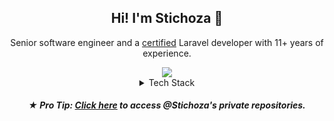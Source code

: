 <h2 align="center">Hi! I'm Stichoza 👋</h2>
<p align="center">Senior software engineer and a <a href="http://exam.laravelcert.com/is/levan-velijanashvili/certified-since/2022-09-29">certified</a> Laravel developer with 11+ years of experience.</p>

<div align="center">
  <img src="https://streak-stats.demolab.com?user=Stichoza&theme=dark&hide_border=true&border_radius=30&exclude_days=Sun%2CSat&card_width=600&background=000000a0&excludeDaysLabel=00000000&stroke=00000000">
</div>

<details align="center">
  <summary>Tech Stack</summary>
  <img src="https://img.shields.io/badge/html5-%23E34F26.svg?style=flat&logo=html5&logoColor=white">
  <img src="https://img.shields.io/badge/php-%23777BB4.svg?style=flat&logo=php&logoColor=white">
  <img src="https://img.shields.io/badge/shell_script-%23121011.svg?style=flat&logo=gnu-bash&logoColor=white">
  <img src="https://img.shields.io/badge/javascript-%23323330.svg?style=flat&logo=javascript&logoColor=%23F7DF1E">
  <img src="https://img.shields.io/badge/css3-%231572B6.svg?style=flat&logo=css3&logoColor=white">
  <img src="https://img.shields.io/badge/AWS-%23FF9900.svg?style=flat&logo=amazon-aws&logoColor=white">
  <img src="https://img.shields.io/badge/Cloudflare-F38020?style=flat&logo=Cloudflare&logoColor=white">
  <img src="https://img.shields.io/badge/DigitalOcean-%230167ff.svg?style=flat&logo=digitalOcean&logoColor=white">
  <img src="https://img.shields.io/badge/heroku-%23430098.svg?style=flat&logo=heroku&logoColor=white">
  <img src="https://img.shields.io/badge/adonisjs-%23220052.svg?style=flat&logo=adonisjs&logoColor=white">
  <img src="https://img.shields.io/badge/chart.js-F5788D.svg?style=flat&logo=chart.js&logoColor=white">
  <img src="https://img.shields.io/badge/bootstrap-%23563D7C.svg?style=flat&logo=bootstrap&logoColor=white">
  <img src="https://img.shields.io/badge/express.js-%23404d59.svg?style=flat&logo=express&logoColor=%2361DAFB">
  <img src="https://img.shields.io/badge/laravel-%23FF2D20.svg?style=flat&logo=laravel&logoColor=white">
  <img src="https://img.shields.io/badge/jquery-%230769AD.svg?style=flat&logo=jquery&logoColor=white">
  <img src="https://img.shields.io/badge/GULP-%23CF4647.svg?style=flat&logo=gulp&logoColor=white">
  <img src="https://img.shields.io/badge/NPM-%23000000.svg?style=flat&logo=npm&logoColor=white">
  <img src="https://img.shields.io/badge/node.js-6DA55F?style=flat&logo=node.js&logoColor=white">
  <img src="https://img.shields.io/badge/SASS-hotpink.svg?style=flat&logo=SASS&logoColor=white">
  <img src="https://img.shields.io/badge/Socket.io-black?style=flat&logo=socket.io&badgeColor=010101">
  <img src="https://img.shields.io/badge/tailwindcss-%2338B2AC.svg?style=flat&logo=tailwind-css&logoColor=white">
  <img src="https://img.shields.io/badge/stylus-%23ff6347.svg?style=flat&logo=stylus&logoColor=white">
  <img src="https://img.shields.io/badge/vuejs-%2335495e.svg?style=flat&logo=vuedotjs&logoColor=%234FC08D">
  <img src="https://img.shields.io/badge/webpack-%238DD6F9.svg?style=flat&logo=webpack&logoColor=black">
  <img src="https://img.shields.io/badge/yarn-%232C8EBB.svg?style=flat&logo=yarn&logoColor=white">
  <img src="https://img.shields.io/badge/apache-%23D42029.svg?style=flat&logo=apache&logoColor=white">
  <img src="https://img.shields.io/badge/nginx-%23009639.svg?style=flat&logo=nginx&logoColor=white">
  <img src="https://img.shields.io/badge/MariaDB-003545?style=flat&logo=mariadb&logoColor=white">
  <img src="https://img.shields.io/badge/redis-%23DD0031.svg?style=flat&logo=redis&logoColor=white">
  <img src="https://img.shields.io/badge/postgres-%23316192.svg?style=flat&logo=postgresql&logoColor=white">
  <img src="https://img.shields.io/badge/mysql-%2300f.svg?style=flat&logo=mysql&logoColor=white">
  <img src="https://img.shields.io/badge/MongoDB-%234ea94b.svg?style=flat&logo=mongodb&logoColor=white">
  <img src="https://img.shields.io/badge/sqlite-%2307405e.svg?style=flat&logo=sqlite&logoColor=white">
  <img src="https://img.shields.io/badge/Linux-FCC624?style=flat&logo=linux&logoColor=black">
  <img src="https://img.shields.io/badge/-Arduino-00979D?style=flat&logo=Arduino&logoColor=white">
  <img src="https://img.shields.io/badge/docker-%230db7ed.svg?style=flat&logo=docker&logoColor=white">
  <img src="https://img.shields.io/badge/Postman-FF6C37?style=flat&logo=postman&logoColor=white">
  <img src="https://img.shields.io/badge/-RaspberryPi-C51A4A?style=flat&logo=Raspberry-Pi">
  <img src="https://img.shields.io/badge/Trello-%23026AA7.svg?style=flat&logo=Trello&logoColor=white">
</details>

<h5 align="center">★ <strong>Pro Tip:</strong> <a href="https://www.youtube.com/watch/dQw4w9WgXcQ">Click here</a> to access <strong>@Stichoza</strong>'s private repositories.</p></h5>
